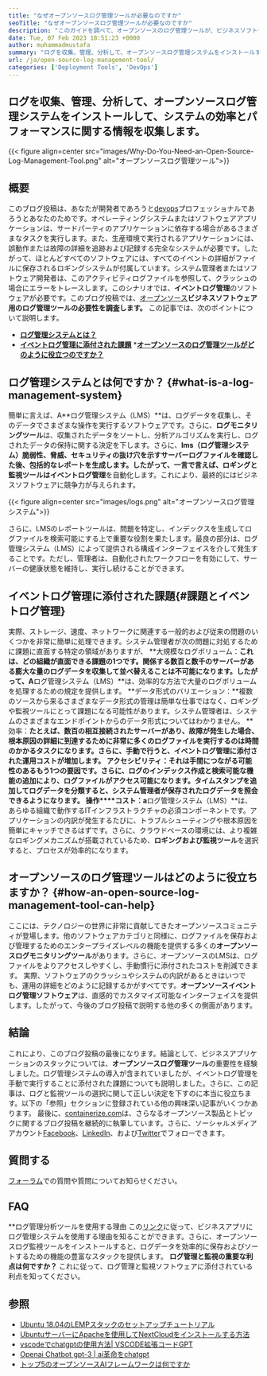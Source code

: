 ```yaml
---
title: "なぜオープンソースログ管理ツールが必要なのですか" 
seoTitle: "なぜオープンソースログ管理ツールが必要なのですか" 
description: "このガイドを調べて、オープンソースのログ管理ツールが、ビジネスソフトウェアのログコレクションと管理においてどのように利益をもたらすことができるかを学びます。" 
date: Tue, 07 Feb 2023 18:51:23 +0000
author: muhammadmustafa
summary: "ログを収集、管理、分析して、オープンソースログ管理システムをインストールすることにより、システムの効率とパフォーマンスに関する情報を収集します。" 
url: /ja/open-source-log-management-tool/
categories: ['Deployment Tools', 'DevOps']
---
```


## ログを収集、管理、分析して、オープンソースログ管理システムをインストールして、システムの効率とパフォーマンスに関する情報を収集します。

{{< figure align=center src="images/Why-Do-You-Need-an-Open-Source-Log-Management-Tool.png" alt="オープンソースログ管理ツール">}}


## 概要
このブログ投稿は、あなたが開発者であろうと[devops][1]プロフェッショナルであろうとあなたのためです。オペレーティングシステムまたはソフトウェアアプリケーションは、サードパーティのアプリケーションに依存する場合があるさまざまなタスクを実行します。また、生産環境で実行されるアプリケーションには、誤動作または故障の詳細を追跡および記録する完全なシステムが必要です。したがって、ほとんどすべてのソフトウェアには、すべてのイベントの詳細がファイルに保存されるロギングシステムが付属しています。システム管理者またはソフトウェア開発者は、このアクティビティログファイルを参照して、クラッシュの場合にエラーをトレースします。このシナリオでは、**イベントログ管理**のソフトウェアが必要です。このブログ投稿では、[オープンソース][2]**ビジネスソフトウェア用のログ管理ツールの必要性を調査します。**
この記事では、次のポイントについて説明します。
* [**ログ管理システムとは？**][3]
* [**イベントログ管理に添付された課題**][4]
***[オープンソースのログ管理ツールがどのように役立つのですか？][5]**

## ログ管理システムとは何ですか？ {#what-is-a-log-management-system}
簡単に言えば、A**ログ管理システム（LMS）**は、ログデータを収集し、そのデータでさまざまな操作を実行するソフトウェアです。さらに、**ログモニタリングツール**は、収集されたデータをソートし、分析アルゴリズムを実行し、ログされたデータの保持に関する決定を下します。さらに、**lms（ログ管理システム）**脆弱性、脅威、セキュリティの抜け穴を示すサーバーログファイルを確認した後、包括的なレポートを生成します。したがって、一言で言えば、ロギングと監視ツールは**イベントログ管理**を自動化します。これにより、最終的にはビジネスソフトウェアに競争力が与えられます。

{{< figure align=center src="images/logs.png" alt="オープンソースログ管理システム">}}

さらに、LMSのレポートツールは、問題を特定し、インデックスを生成してログファイルを検索可能にする上で重要な役割を果たします。最良の部分は、ログ管理システム（LMS）によって提供される構成インターフェイスを介して発生することです。ただし、管理者は、自動化されたワークフローを有効にして、サーバーの健康状態を維持し、実行し続けることができます。

## イベントログ管理に添付された課題{#課題とイベントログ管理}
実際、ストレージ、速度、ネットワークに関連する一般的および従来の問題のいくつかを非常に簡単に処理できます。システム管理者が次の問題に対処するために課題に直面する特定の領域がありますが、
**大規模なログボリューム：**これは、どの組織が直面できる課題の1つです。関係する数百と数千のサーバーがある膨大な量のログデータを収集して並べ替えることは不可能になります。したがって、A**ログ管理システム（LMS）**は、効率的な方法で大量のログボリュームを処理するための規定を提供します。
**データ形式のバリエーション：**複数のソースから来るさまざまなデータ形式の管理は簡単な仕事ではなく、ロギングや監視ツールにとって課題になる可能性があります。システム管理者は、システムのさまざまなエンドポイントからのデータ形式についてはわかりません。
**効率：**たとえば、数百の相互接続されたサーバーがあり、故障が発生した場合、根本原因の詳細に到達するために非常に多くのログファイルを実行するのは時間のかかるタスクになります。さらに、手動で行うと、イベントログ管理に添付された運用コストが増加します。
**アクセシビリティ**：それは手間につながる可能性のあるもう1つの要因です。さらに、ログのインデックス作成と検索可能な機能の追加により、ログファイルがアクセス可能になります。タイムスタンプを追加してログデータを分類すると、システム管理者が保存されたログデータを照会できるようになります。
**操作****コスト**：a**ログ管理システム（LMS）**は、あらゆる組織で動作するITインフラストラクチャの必須コンポーネントです。アプリケーションの内訳が発生するたびに、トラブルシューティングや根本原因を簡単にキャッチできるはずです。さらに、クラウドベースの環境には、より複雑なロギングメカニズムが搭載されているため、**ロギングおよび監視ツール**を選択すると、プロセスが効率的になります。

## オープンソースのログ管理ツールはどのように役立ちますか？ {#how-an-open-source-log-management-tool-can-help}
ここには、テクノロジーの世界に非常に貢献してきたオープンソースコミュニティが登場します。他のソフトウェアカテゴリと同様に、ログファイルを保存および管理するためのエンタープライズレベルの機能を提供する多くの**オープンソースログモニタリングツール**があります。さらに、オープンソースのLMSは、ログファイルをよりアクセスしやすくし、手動慣行に添付されたコストを削減できます。
実際、ソフトウェアのクラッシュやシステムの内訳があるときはいつでも、運用の詳細をどのように記録するかがすべてです。**オープンソースイベントログ管理ソフトウェア**は、直感的でカスタマイズ可能なインターフェイスを提供します。したがって、今後のブログ投稿で説明する他の多くの側面があります。

## 結論
これにより、このブログ投稿の最後になります。結論として、ビジネスアプリケーションのスタックについては、**オープンソースログ管理ツール**の重要性を経験しました。ログ管理システムの導入が含まれていましたが、イベントログ管理を手動で実行することに添付された課題についても説明しました。さらに、この記事は、ログと監視ツールの選択に関して正しい決定を下すのに本当に役立ちます。以下の「参照」セクションに登録されている他の興味深い記事がいくつかあります。
最後に、[containerize.com][6]は、さらなるオープンソース製品とトピックに関するブログ投稿を継続的に執筆しています。さらに、ソーシャルメディアアカウント[Facebook][7]、[LinkedIn][8]、および[Twitter][9]でフォローできます。

## 質問する
[フォーラム][10]での質問や質問についてお知らせください。

## FAQ
**ログ管理分析ツールを使用する理由
この[リンク][3]に従って、ビジネスアプリにログ管理システムを使用する理由を知ることができます。さらに、オープンソースログ監視ツールをインストールすると、ログデータを効率的に保存およびソートするための機能の豊富なスタックを提供します。
**ログ管理と監視の重要な利点は何ですか？**
これに従って、ログ管理と監視ソフトウェアに添付されている利点を知ってください。

## 参照
  * [Ubuntu 18.04のLEMPスタックのセットアップチュートリアル][11]
  * [UbuntuサーバーにApacheを使用してNextCloudをインストールする方法][12]
  * [vscodeでchatgptの使用方法| VSCODE拡張コードGPT][13]
  * [Openai Chatbot gpt-3 | ai革命をchatgpt][14]
  * [トップ5のオープンソースAIフレームワークは何ですか][15]

  
[1]: https://products.containerize.com/devops/
[2]: https://products.containerize.com/
[3]: #What-is-a-Log-Management-System
[4]: #Challenges-attached-with-Event-Log-Management
[5]: #How-an-open-source-Log-Management-Tool-can-help
[6]: https://www.containerize.com/
[7]: https://web.facebook.com/containerize
[8]: https://www.linkedin.com/company/containerize/
[9]: https://twitter.com/containerize_co
[10]: https://forum.containerize.com/
[11]: https://blog.containerize.com/web-server-solution-stack/setup-tutorial-for-lemp-stack-on-ubuntu-18-04/
[12]: https://blog.containerize.com/backup-and-sync-software/how-to-install-nextcloud-with-apache-on-ubuntu-server/
[13]: https://blog.containerize.com/artificial-intelligence/how-to-use-chatgpt-in-vscode-the-vscode-extension-codegpt/
[14]: https://blog.containerize.com/artificial-intelligence/what-is-openai-chatbot-gpt-3-chatgpt-an-ai-revolution/
[15]: https://blog.containerize.com/artificial-intelligence/top-5-open-source-ai-frameworks/
